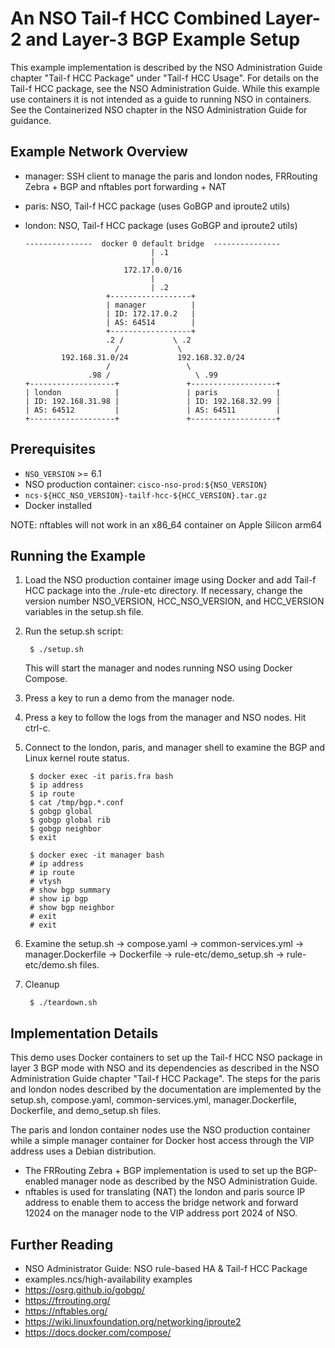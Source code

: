 An NSO Tail-f HCC Combined Layer-2 and Layer-3 BGP Example Setup
================================================================

This example implementation is described by the NSO Administration Guide
chapter "Tail-f HCC Package" under "Tail-f HCC Usage".
For details on the Tail-f HCC package, see the NSO Administration Guide.
While this example use containers it is not intended as a guide to running
NSO in containers. See the Containerized NSO chapter in the NSO Administration
Guide for guidance.

Example Network Overview
------------------------

- manager: SSH client to manage the paris and london nodes, FRRouting Zebra + BGP
           and nftables port forwarding + NAT
- paris:  NSO, Tail-f HCC package (uses GoBGP and iproute2 utils)
- london: NSO, Tail-f HCC package (uses GoBGP and iproute2 utils)

      ---------------  docker 0 default bridge  ---------------
                                  | .1
                                  |
                            172.17.0.0/16
                                  |
                                  | .2
                        +------------------+
                        | manager          |
                        | ID: 172.17.0.2   |
                        | AS: 64514        |
                        +------------------+
                        .2 /           \ .2
                          /             \
              192.168.31.0/24           192.168.32.0/24
                        /                 \
                    .98 /                   \ .99
      +-------------------+               +-------------------+
      | london            |               | paris             |
      | ID: 192.168.31.98 |               | ID: 192.168.32.99 |
      | AS: 64512         |               | AS: 64511         |
      +-------------------+               +-------------------+

Prerequisites
-------------

- `NSO_VERSION` >= 6.1
- NSO production container: `cisco-nso-prod:${NSO_VERSION}`
- `ncs-${HCC_NSO_VERSION}-tailf-hcc-${HCC_VERSION}.tar.gz`
- Docker installed

NOTE: nftables will not work in an x86_64 container on Apple Silicon arm64

Running the Example
-------------------

1. Load the NSO production container image using Docker and add Tail-f HCC
   package into the ./rule-etc directory. If necessary, change the version
   number NSO_VERSION, HCC_NSO_VERSION, and HCC_VERSION variables in the
   setup.sh file.
2. Run the setup.sh script:

        $ ./setup.sh

   This will start the manager and nodes running NSO using Docker Compose.
3. Press a key to run a demo from the manager node.
4. Press a key to follow the logs from the manager and NSO nodes. Hit ctrl-c.
5. Connect to the london, paris, and manager shell to examine the BGP and Linux
   kernel route status.

        $ docker exec -it paris.fra bash
        $ ip address
        $ ip route
        $ cat /tmp/bgp.*.conf
        $ gobgp global
        $ gobgp global rib
        $ gobgp neighbor
        $ exit

        $ docker exec -it manager bash
        # ip address
        # ip route
        # vtysh
        # show bgp summary
        # show ip bgp
        # show bgp neighbor
        # exit
        # exit

6. Examine the setup.sh -> compose.yaml -> common-services.yml ->
   manager.Dockerfile -> Dockerfile -> rule-etc/demo_setup.sh ->
   rule-etc/demo.sh files.
7. Cleanup

        $ ./teardown.sh

Implementation Details
----------------------

This demo uses Docker containers to set up the Tail-f HCC NSO package in layer 3
BGP mode with NSO and its dependencies as described in the NSO Administration
Guide chapter "Tail-f HCC Package". The steps for the paris and london nodes
described by the documentation are implemented by the setup.sh, compose.yaml, common-services.yml, manager.Dockerfile, Dockerfile, and
demo_setup.sh files.

The paris and london container nodes use the NSO production container while a
simple manager container for Docker host access through the VIP address uses
a Debian distribution.

- The FRRouting Zebra + BGP implementation is used to set up the BGP-enabled
  manager node as described by the NSO Administration Guide.
- nftables is used for translating (NAT) the london and paris source IP address
  to enable them to access the bridge network and forward 12024 on the manager
  node to the VIP address port 2024 of NSO.

Further Reading
---------------

+ NSO Administrator Guide: NSO rule-based HA & Tail-f HCC Package
+ examples.ncs/high-availability examples
+ https://osrg.github.io/gobgp/
+ https://frrouting.org/
+ https://nftables.org/
+ https://wiki.linuxfoundation.org/networking/iproute2
+ https://docs.docker.com/compose/
